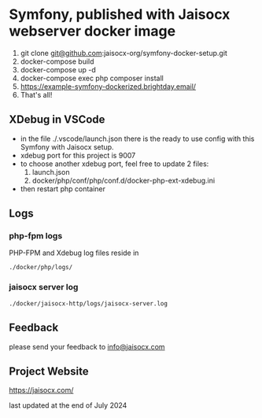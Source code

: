 # Symfony, published with Jaisocx webserver docker image

1. git clone git@github.com:jaisocx-org/symfony-docker-setup.git
2. docker-compose build
3. docker-compose up -d
4. docker-compose exec php composer install
4. https://example-symfony-dockerized.brightday.email/
4. That's all!


## XDebug in VSCode
- in the file ./.vscode/launch.json there is the ready to use config with this Symfony with Jaisocx setup.
- xdebug port for this project is 9007
- to choose another xdebug port, feel free to update 2 files: 
  1. launch.json 
  2. docker/php/conf/php/conf.d/docker-php-ext-xdebug.ini
- then restart php container  


## Logs

### php-fpm logs
PHP-FPM and  Xdebug log files reside in 
```
./docker/php/logs/
```


### jaisocx server log
```
./docker/jaisocx-http/logs/jaisocx-server.log
```


## Feedback
please send your feedback to info@jaisocx.com


## Project Website
https://jaisocx.com/


last updated at the end of July 2024
